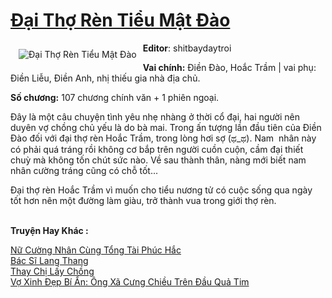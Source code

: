 <a href="https://utruyen.com/dai-tho-ren-tieu-mat-dao/19192/" title="Đại Thợ Rèn Tiểu Mật Đào"><h1>Đại Thợ Rèn Tiểu Mật Đào</h1></a><div style="display:table"><img align="right" style="float: left; padding: 10px;" src="https://utruyen.com/images/story/200x260/dai-tho-ren-tieu-mat-dao.jpg" alt="Đại Thợ Rèn Tiểu Mật Đào"><b>Editor</b>: shitbaydaytroi<p></p><b>Vai chính:</b> Điền Đào, Hoắc Trầm | vai phụ: Điền Liễu, Điền Anh, nhị thiếu gia nhà địa chủ. <p></p><b>Số chương:</b> 107 chương chính văn + 1 phiên ngoại.<p></p>Đây là một câu chuyện tình yêu nhẹ nhàng ở thời cổ đại, hai người nên duyên vợ chồng chủ yếu là do bà mai. Trong ấn tượng lần đầu tiên của Điền Đào đối với đại thợ rèn Hoắc Trầm, trong lòng hơi sợ (ಥ_ಥ). Nam  nhân này có phải quá tráng rồi không cơ bắp trên người cuồn cuộn, cầm đại thiết chuỳ mà không tốn chút sức nào. Về sau thành thân, nàng mới biết nam nhân cường tráng cũng có chỗ tốt...<p></p>Đại thợ rèn Hoắc Trầm vì muốn cho tiểu nương tử có cuộc sống qua ngày tốt hơn nên một đường làm giàu, trở thành vua trong giới thợ rèn.</div><p><br><b>Truyện Hay Khác :</b></p><a href="https://utruyen.com/nu-cuong-nhan-cung-tong-tai-phuc-hac/18242/" alt="Nữ Cường Nhân Cùng Tổng Tài Phúc Hắc">Nữ Cường Nhân Cùng Tổng Tài Phúc Hắc</a><br/><a href="https://dammy2019.blogspot.com/2019/11/bac-si-lang-thang.html" alt="Bác Sĩ Lang Thang">Bác Sĩ Lang Thang</a><br/><a href="https://github.com/quanluxury/truyenhot/tree/master/truyenhay/19172/" alt="Thay Chị Lấy Chồng">Thay Chị Lấy Chồng</a><br/><a href="https://github.com/quanluxury/truyenhot/tree/master/truyenhay/18414/" alt="Vợ Xinh Đẹp Bí Ẩn: Ông Xã Cưng Chiều Trên Đầu Quả Tim">Vợ Xinh Đẹp Bí Ẩn: Ông Xã Cưng Chiều Trên Đầu Quả Tim</a><br/>